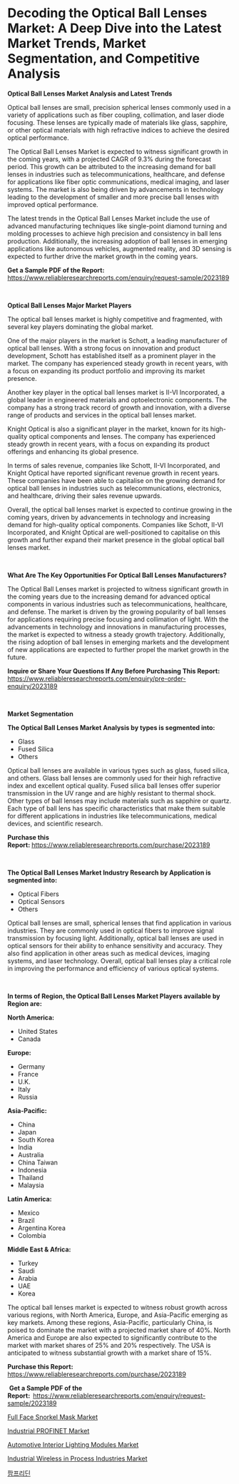 <p><h1>Decoding the Optical Ball Lenses Market: A Deep Dive into the Latest Market Trends, Market Segmentation, and Competitive Analysis</h1></p><p><strong>Optical Ball Lenses Market Analysis and Latest Trends</strong></p>
<p><p>Optical ball lenses are small, precision spherical lenses commonly used in a variety of applications such as fiber coupling, collimation, and laser diode focusing. These lenses are typically made of materials like glass, sapphire, or other optical materials with high refractive indices to achieve the desired optical performance.</p><p>The Optical Ball Lenses Market is expected to witness significant growth in the coming years, with a projected CAGR of 9.3% during the forecast period. This growth can be attributed to the increasing demand for ball lenses in industries such as telecommunications, healthcare, and defense for applications like fiber optic communications, medical imaging, and laser systems. The market is also being driven by advancements in technology leading to the development of smaller and more precise ball lenses with improved optical performance.</p><p>The latest trends in the Optical Ball Lenses Market include the use of advanced manufacturing techniques like single-point diamond turning and molding processes to achieve high precision and consistency in ball lens production. Additionally, the increasing adoption of ball lenses in emerging applications like autonomous vehicles, augmented reality, and 3D sensing is expected to further drive the market growth in the coming years.</p></p>
<p><strong>Get a Sample PDF of the Report:&nbsp;</strong> <a href="https://www.reliableresearchreports.com/enquiry/request-sample/2023189">https://www.reliableresearchreports.com/enquiry/request-sample/2023189</a></p>
<p>&nbsp;</p>
<p><strong>Optical Ball Lenses Major Market Players</strong></p>
<p><p>The optical ball lenses market is highly competitive and fragmented, with several key players dominating the global market. </p><p>One of the major players in the market is Schott, a leading manufacturer of optical ball lenses. With a strong focus on innovation and product development, Schott has established itself as a prominent player in the market. The company has experienced steady growth in recent years, with a focus on expanding its product portfolio and improving its market presence. </p><p>Another key player in the optical ball lenses market is II-VI Incorporated, a global leader in engineered materials and optoelectronic components. The company has a strong track record of growth and innovation, with a diverse range of products and services in the optical ball lenses market. </p><p>Knight Optical is also a significant player in the market, known for its high-quality optical components and lenses. The company has experienced steady growth in recent years, with a focus on expanding its product offerings and enhancing its global presence. </p><p>In terms of sales revenue, companies like Schott, II-VI Incorporated, and Knight Optical have reported significant revenue growth in recent years. These companies have been able to capitalise on the growing demand for optical ball lenses in industries such as telecommunications, electronics, and healthcare, driving their sales revenue upwards. </p><p>Overall, the optical ball lenses market is expected to continue growing in the coming years, driven by advancements in technology and increasing demand for high-quality optical components. Companies like Schott, II-VI Incorporated, and Knight Optical are well-positioned to capitalise on this growth and further expand their market presence in the global optical ball lenses market.</p></p>
<p>&nbsp;</p>
<p><strong>What Are The Key Opportunities For Optical Ball Lenses Manufacturers?</strong></p>
<p><p>The Optical Ball Lenses market is projected to witness significant growth in the coming years due to the increasing demand for advanced optical components in various industries such as telecommunications, healthcare, and defense. The market is driven by the growing popularity of ball lenses for applications requiring precise focusing and collimation of light. With the advancements in technology and innovations in manufacturing processes, the market is expected to witness a steady growth trajectory. Additionally, the rising adoption of ball lenses in emerging markets and the development of new applications are expected to further propel the market growth in the future.</p></p>
<p><strong>Inquire or Share Your Questions If Any Before Purchasing This Report:</strong> <a href="https://www.reliableresearchreports.com/enquiry/pre-order-enquiry/2023189">https://www.reliableresearchreports.com/enquiry/pre-order-enquiry/2023189</a></p>
<p>&nbsp;</p>
<p><strong>Market Segmentation</strong></p>
<p><strong>The Optical Ball Lenses Market Analysis by types is segmented into:</strong></p>
<p><ul><li>Glass</li><li>Fused Silica</li><li>Others</li></ul></p>
<p><p>Optical ball lenses are available in various types such as glass, fused silica, and others. Glass ball lenses are commonly used for their high refractive index and excellent optical quality. Fused silica ball lenses offer superior transmission in the UV range and are highly resistant to thermal shock. Other types of ball lenses may include materials such as sapphire or quartz. Each type of ball lens has specific characteristics that make them suitable for different applications in industries like telecommunications, medical devices, and scientific research.</p></p>
<p><strong>Purchase this Report:&nbsp;</strong><a href="https://www.reliableresearchreports.com/purchase/2023189">https://www.reliableresearchreports.com/purchase/2023189</a></p>
<p>&nbsp;</p>
<p><strong>The Optical Ball Lenses Market Industry Research by Application is segmented into:</strong></p>
<p><ul><li>Optical Fibers</li><li>Optical Sensors</li><li>Others</li></ul></p>
<p><p>Optical ball lenses are small, spherical lenses that find application in various industries. They are commonly used in optical fibers to improve signal transmission by focusing light. Additionally, optical ball lenses are used in optical sensors for their ability to enhance sensitivity and accuracy. They also find application in other areas such as medical devices, imaging systems, and laser technology. Overall, optical ball lenses play a critical role in improving the performance and efficiency of various optical systems.</p></p>
<p>&nbsp;</p>
<p><strong>In terms of Region, the Optical Ball Lenses Market Players available by Region are:</strong></p>
<p>
    <p> <strong> North America: </strong>
        <ul>
            <li>United States</li>
            <li>Canada</li>
        </ul>
        </p> 
    <p> <strong> Europe: </strong>
        <ul>
            <li>Germany</li>
            <li>France</li>
            <li>U.K.</li>
            <li>Italy</li>
            <li>Russia</li>
        </ul>
        </p> 
    <p> <strong> Asia-Pacific: </strong>
        <ul>
            <li>China</li>
            <li>Japan</li>
            <li>South Korea</li>
            <li>India</li>
            <li>Australia</li>
            <li>China Taiwan</li>
            <li>Indonesia</li>
            <li>Thailand</li>
            <li>Malaysia</li>
        </ul>
        </p> 
    <p> <strong> Latin America: </strong>
        <ul>
            <li>Mexico</li>
            <li>Brazil</li>
            <li>Argentina Korea</li>
            <li>Colombia</li>
        </ul>
        </p> 
    <p> <strong> Middle East & Africa: </strong>
        <ul>
            <li>Turkey</li>
            <li>Saudi</li>
            <li>Arabia</li>
            <li>UAE</li>
            <li>Korea</li>
        </ul>
    </p>
    </p>
<p><p>The optical ball lenses market is expected to witness robust growth across various regions, with North America, Europe, and Asia-Pacific emerging as key markets. Among these regions, Asia-Pacific, particularly China, is poised to dominate the market with a projected market share of 40%. North America and Europe are also expected to significantly contribute to the market with market shares of 25% and 20% respectively. The USA is anticipated to witness substantial growth with a market share of 15%.</p></p>
<p><strong>Purchase this Report: </strong><a href="https://www.reliableresearchreports.com/purchase/2023189">https://www.reliableresearchreports.com/purchase/2023189</a></p>
<p>&nbsp;<strong>Get a Sample PDF of the Report:&nbsp;&nbsp;</strong><a href="https://www.reliableresearchreports.com/enquiry/request-sample/2023189">https://www.reliableresearchreports.com/enquiry/request-sample/2023189</a></p>
<p><strong></strong></p>
<p><p><a href="https://view.publitas.com/reportprime-1/full-face-snorkel-mask-market-size-and-growth-market-segmentation-regional-and-country-breakdowns-and-market-trends-for-period-from-2024-2031/">Full Face Snorkel Mask Market</a></p><p><a href="https://acidic-farm-354.notion.site/Industrial-PROFINET-Market-Size-Growth-Outlook-from-2024-to-2031-projecting-at-Market-s-Trends-Ana-4c189021a2154f17a45d1fb09826979d">Industrial PROFINET Market</a></p><p><a href="https://view.publitas.com/reportprime-1/automotive-interior-lighting-modules-market-offer-valuable-insights-into-market-size-market-share-market-trends-and-projections-spanning-from-2024-to-2031/">Automotive Interior Lighting Modules Market</a></p><p><a href="https://glittery-fuchsia-86a.notion.site/Industrial-Wireless-in-Process-Industries-Market-Offer-Valuable-Insights-into-Market-Size-Market-Sh-6d105d6fcfde4c5d84565efb4ec3cdf1">Industrial Wireless in Process Industries Market</a></p><p><a href="https://medium.com/@cgqaspvtwatd834/%ED%8C%A8%ED%94%84%EB%A6%AC%EB%94%98-%EC%8B%9C%EC%9E%A5-%EC%A1%B0%EC%82%AC-%EB%B3%B4%EA%B3%A0%EC%84%9C-%EA%B7%B8-%EC%97%AD%EC%82%AC-%EB%B0%8F-2024%EB%85%84%EB%B6%80%ED%84%B0-2031%EB%85%84%EA%B9%8C%EC%A7%80%EC%9D%98-%EC%98%88%EC%B8%A1-f446daf4e8d6">팜프리딘</a></p></p>